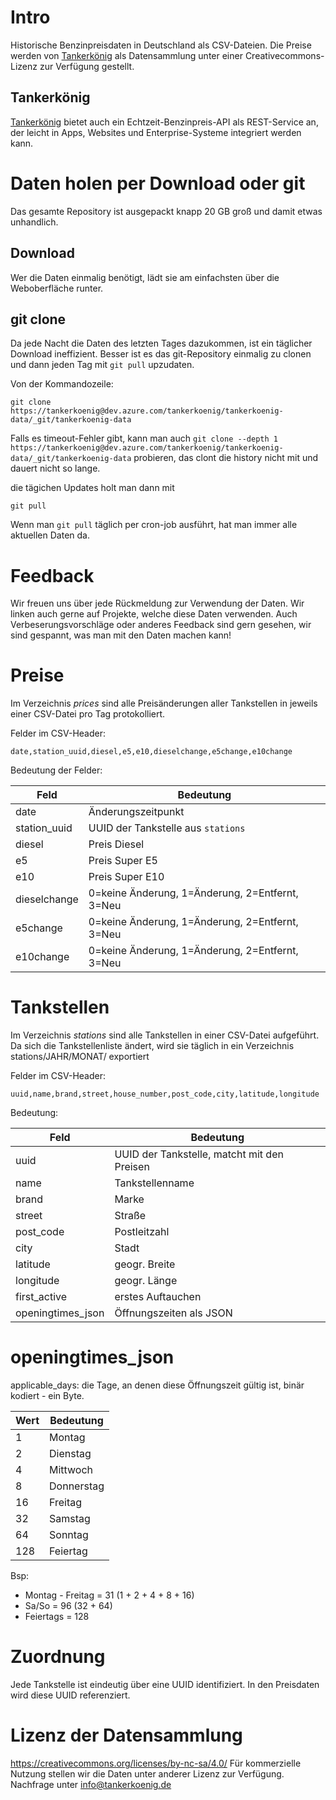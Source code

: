 # Intro
Historische Benzinpreisdaten in Deutschland als CSV-Dateien.
Die Preise werden von [Tankerkönig](<https://www.tankerkoenig.de>) als Datensammlung unter einer Creativecommons-Lizenz zur Verfügung gestellt.
## Tankerkönig
[Tankerkönig](<https://www.tankerkoenig.de>) bietet auch ein Echtzeit-Benzinpreis-API als REST-Service an, der leicht in Apps, Websites und Enterprise-Systeme integriert werden kann.

# Daten holen per Download oder git
Das gesamte Repository ist ausgepackt knapp 20 GB groß und damit etwas unhandlich. 
## Download
Wer die Daten einmalig benötigt, lädt sie am einfachsten über die Weboberfläche runter.
## git clone
Da jede Nacht die Daten des letzten Tages dazukommen, ist ein täglicher Download ineffizient. Besser ist es das git-Repository einmalig zu clonen und dann jeden Tag mit `git pull` upzudaten.

Von der Kommandozeile:

`git clone https://tankerkoenig@dev.azure.com/tankerkoenig/tankerkoenig-data/_git/tankerkoenig-data`

Falls es timeout-Fehler gibt, kann man auch `git clone --depth 1 https://tankerkoenig@dev.azure.com/tankerkoenig/tankerkoenig-data/_git/tankerkoenig-data` probieren, das clont die history nicht mit und dauert nicht so lange.

die tägichen Updates holt man dann mit

`git pull`

Wenn man `git pull` täglich per cron-job ausführt, hat man immer alle aktuellen Daten da.

# Feedback
Wir freuen uns über jede Rückmeldung zur Verwendung der Daten. Wir linken auch gerne auf Projekte, welche diese Daten verwenden. Auch Verbeserungsvorschläge oder anderes Feedback sind gern gesehen, wir sind gespannt, was man mit den Daten machen kann!

# Preise
Im Verzeichnis _prices_ sind alle Preisänderungen aller Tankstellen in jeweils einer CSV-Datei pro Tag protokolliert.

Felder im CSV-Header:

`date,station_uuid,diesel,e5,e10,dieselchange,e5change,e10change`

Bedeutung der Felder:

|Feld        |Bedeutung                                      |
|------------|-----------------------------------------------|
|date        |Änderungszeitpunkt                             |
|station_uuid|UUID der Tankstelle aus `stations`             |
|diesel      |Preis Diesel                                   |
|e5          |Preis Super E5                                 |
|e10         |Preis Super E10                                |
|dieselchange|0=keine Änderung, 1=Änderung, 2=Entfernt, 3=Neu|
|e5change    |0=keine Änderung, 1=Änderung, 2=Entfernt, 3=Neu|
|e10change   |0=keine Änderung, 1=Änderung, 2=Entfernt, 3=Neu|


# Tankstellen
Im Verzeichnis _stations_ sind alle Tankstellen in einer CSV-Datei aufgeführt. 
Da sich die Tankstellenliste ändert, wird sie täglich in ein Verzeichnis stations/JAHR/MONAT/ exportiert

Felder im CSV-Header:

`uuid,name,brand,street,house_number,post_code,city,latitude,longitude`

Bedeutung:

|Feld             |Bedeutung                                      |
|-----------------|-----------------------------------------------|
|uuid             |UUID der Tankstelle, matcht mit den Preisen    |
|name             |Tankstellenname                                |
|brand            |Marke                                          |
|street           |Straße                                         |
|post_code        |Postleitzahl                                   |
|city             |Stadt                                          |
|latitude         |geogr. Breite                                  |
|longitude        |geogr. Länge                                   |
|first_active     |erstes Auftauchen                              |
|openingtimes_json|Öffnungszeiten als JSON                        |

# openingtimes_json
applicable_days: die Tage, an denen diese Öffnungszeit gültig ist, binär kodiert - ein Byte.

|Wert             |Bedeutung                                      |
|-----------------|-----------------------------------------------|
|1|Montag|
|2|Dienstag|
|4|Mittwoch|
|8|Donnerstag|
|16|Freitag|
|32|Samstag|
|64|Sonntag|
|128|Feiertag|

Bsp:
* Montag - Freitag = 31 (1 + 2 + 4 + 8 + 16)
* Sa/So = 96 (32 + 64)
* Feiertags = 128

# Zuordnung
Jede Tankstelle ist eindeutig über eine UUID identifiziert. In den Preisdaten wird diese UUID referenziert.

# Lizenz der Datensammlung
<https://creativecommons.org/licenses/by-nc-sa/4.0/>
Für kommerzielle Nutzung stellen wir die Daten unter anderer Lizenz zur Verfügung. Nachfrage unter <info@tankerkoenig.de>
